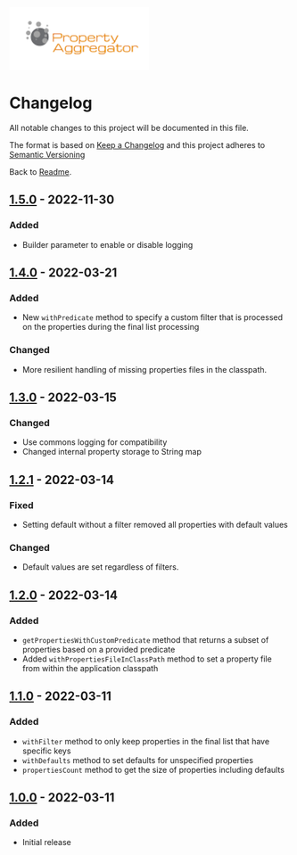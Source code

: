 ![Property Aggregator Logo](logo.png)

# Changelog

All notable changes to this project will be documented in this file.

The format is based on [Keep a Changelog](http://keepachangelog.com/en/1.0.0/)
and this project adheres to
[Semantic Versioning](http://semver.org/spec/v2.0.0.html)

Back to [Readme](README.md).

[1.5.0]: https://github.com/bischoffdev/property-aggregator/compare/v1.4.0...v1.5.0
[1.4.0]: https://github.com/bischoffdev/property-aggregator/compare/v1.3.0...v1.4.0
[1.3.0]: https://github.com/bischoffdev/property-aggregator/compare/v1.2.1...v1.3.0
[1.2.1]: https://github.com/bischoffdev/property-aggregator/compare/v1.2.0...v1.2.1
[1.2.0]: https://github.com/bischoffdev/property-aggregator/compare/v1.1.0...v1.2.0
[1.1.0]: https://github.com/bischoffdev/property-aggregator/compare/v1.0.0...v1.1.0
[1.0.0]: https://github.com/bischoffdev/property-aggregator/tree/v1.0.0

## [1.5.0] - 2022-11-30

### Added
* Builder parameter to enable or disable logging

## [1.4.0] - 2022-03-21

### Added
* New `withPredicate` method to specify a custom filter that is processed on 
  the properties during the final list processing

### Changed
* More resilient handling of missing properties files in the classpath.

## [1.3.0] - 2022-03-15

### Changed
* Use commons logging for compatibility
* Changed internal property storage to String map

## [1.2.1] - 2022-03-14

### Fixed
* Setting default without a filter removed all properties with default values

### Changed
* Default values are set regardless of filters.

## [1.2.0] - 2022-03-14

### Added
* `getPropertiesWithCustomPredicate` method that returns a subset of
  properties based on a provided predicate
* Added `withPropertiesFileInClassPath` method to set a property file from 
  within the application classpath

## [1.1.0] - 2022-03-11

### Added
* `withFilter` method to only keep properties in the final list that have 
  specific keys
* `withDefaults` method to set defaults for unspecified properties
* `propertiesCount` method to get the size of properties including defaults

## [1.0.0] - 2022-03-11

### Added
* Initial release